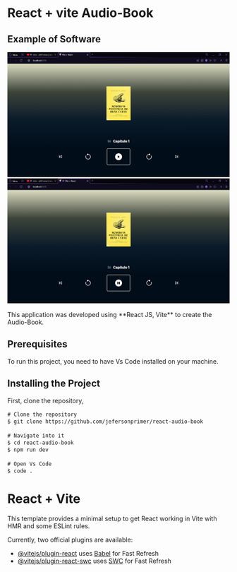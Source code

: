 <h1>React + vite Audio-Book</h1>
<h2>Example of Software</h2>

<img width="600px" heigth="600px" src="./src/assets/image01.png">
<img width="600px" heigth="600px" src="./src/assets/image02.png">

<p>This application was developed using **React JS, Vite**  to create the Audio-Book.</p>

<h2 id="pre-requisites"> Prerequisites</h2>

<p>To run this project, you need to have Vs Code installed on your machine.</p>

<h2 id="how-to-use"> Installing the Project</h2>

<p>First, clone the repository,</p>

<pre><code># Clone the repository
$ git clone https://github.com/jefersonprimer/react-audio-book

# Navigate into it
$ cd react-audio-book
$ npm run dev

# Open Vs Code
$ code .
</code></pre>


# React + Vite

This template provides a minimal setup to get React working in Vite with HMR and some ESLint rules.

Currently, two official plugins are available:

- [@vitejs/plugin-react](https://github.com/vitejs/vite-plugin-react/blob/main/packages/plugin-react/README.md) uses [Babel](https://babeljs.io/) for Fast Refresh
- [@vitejs/plugin-react-swc](https://github.com/vitejs/vite-plugin-react-swc) uses [SWC](https://swc.rs/) for Fast Refresh
